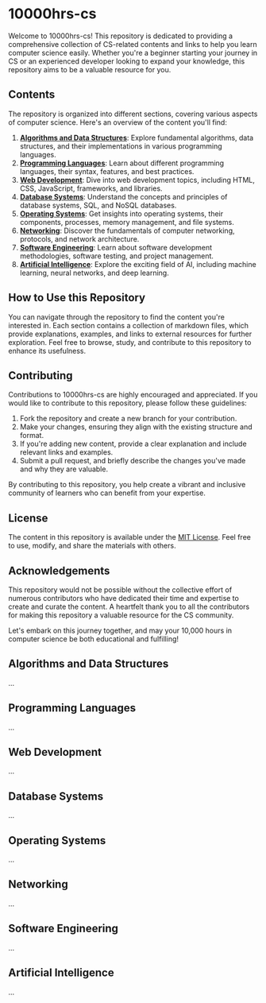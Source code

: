# 10000hrs-cs

Welcome to 10000hrs-cs! This repository is dedicated to providing a comprehensive collection of CS-related contents and links to help you learn computer science easily. Whether you're a beginner starting your journey in CS or an experienced developer looking to expand your knowledge, this repository aims to be a valuable resource for you.

## Contents

The repository is organized into different sections, covering various aspects of computer science. Here's an overview of the content you'll find:

1. **[Algorithms and Data Structures](#algorithms-and-data-structures)**: Explore fundamental algorithms, data structures, and their implementations in various programming languages.
2. **[Programming Languages](#programming-languages)**: Learn about different programming languages, their syntax, features, and best practices.
3. **[Web Development](#web-development)**: Dive into web development topics, including HTML, CSS, JavaScript, frameworks, and libraries.
4. **[Database Systems](#database-systems)**: Understand the concepts and principles of database systems, SQL, and NoSQL databases.
5. **[Operating Systems](#operating-systems)**: Get insights into operating systems, their components, processes, memory management, and file systems.
6. **[Networking](#networking)**: Discover the fundamentals of computer networking, protocols, and network architecture.
7. **[Software Engineering](#software-engineering)**: Learn about software development methodologies, software testing, and project management.
8. **[Artificial Intelligence](#artificial-intelligence)**: Explore the exciting field of AI, including machine learning, neural networks, and deep learning.

## How to Use this Repository

You can navigate through the repository to find the content you're interested in. Each section contains a collection of markdown files, which provide explanations, examples, and links to external resources for further exploration. Feel free to browse, study, and contribute to this repository to enhance its usefulness.

## Contributing

Contributions to 10000hrs-cs are highly encouraged and appreciated. If you would like to contribute to this repository, please follow these guidelines:

1. Fork the repository and create a new branch for your contribution.
2. Make your changes, ensuring they align with the existing structure and format.
3. If you're adding new content, provide a clear explanation and include relevant links and examples.
4. Submit a pull request, and briefly describe the changes you've made and why they are valuable.

By contributing to this repository, you help create a vibrant and inclusive community of learners who can benefit from your expertise.

## License

The content in this repository is available under the [MIT License](LICENSE). Feel free to use, modify, and share the materials with others.

## Acknowledgements

This repository would not be possible without the collective effort of numerous contributors who have dedicated their time and expertise to create and curate the content. A heartfelt thank you to all the contributors for making this repository a valuable resource for the CS community.

Let's embark on this journey together, and may your 10,000 hours in computer science be both educational and fulfilling!



## Algorithms and Data Structures

...

## Programming Languages

...

## Web Development

...

## Database Systems

...

## Operating Systems

...

## Networking

...

## Software Engineering

...

## Artificial Intelligence
...
